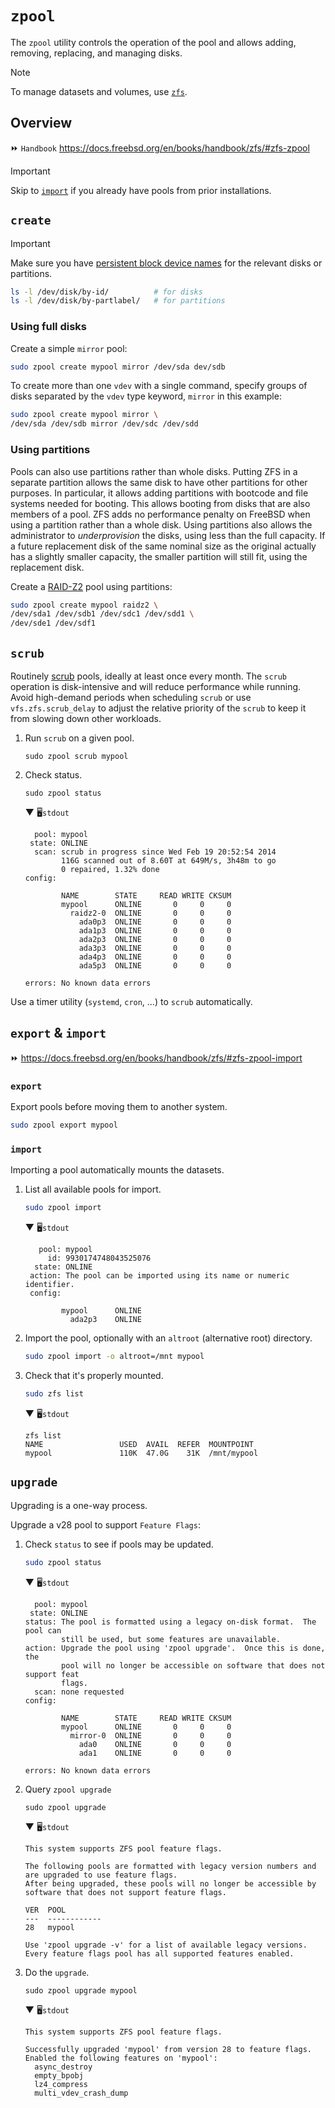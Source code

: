 # `zpool`

The `zpool` utility controls the operation of the pool and allows adding, removing, replacing, and managing disks.

> [!Note]
> To manage datasets and volumes, use [`zfs`](zfs.md).





## Overview

⏩ `Handbook` https://docs.freebsd.org/en/books/handbook/zfs/#zfs-zpool

> [!Important]
> Skip to [`import`](#import) if you already have pools from prior installations.





## `create`

> [!Important]
> Make sure you have [persistent block device names](../names.md#persistent-block-device-naming) for the relevant disks or partitions.
>
> ```sh
> ls -l /dev/disk/by-id/          # for disks
> ls -l /dev/disk/by-partlabel/   # for partitions
> ```




### Using full disks

Create a simple `mirror` pool:

```sh
sudo zpool create mypool mirror /dev/sda dev/sdb
```

To create more than one `vdev` with a single command, specify groups of disks separated by the `vdev` type keyword, `mirror` in this example:

```sh
sudo zpool create mypool mirror \
/dev/sda /dev/sdb mirror /dev/sdc /dev/sdd
```




### Using partitions

Pools can also use partitions rather than whole disks. Putting ZFS in a separate partition allows the same disk to have other partitions for other purposes. In particular, it allows adding partitions with bootcode and file systems needed for booting. This allows booting from disks that are also members of a pool. ZFS adds no performance penalty on FreeBSD when using a partition rather than a whole disk. Using partitions also allows the administrator to *underprovision* the disks, using less than the full capacity. If a future replacement disk of the same nominal size as the original actually has a slightly smaller capacity, the smaller partition will still fit, using the replacement disk.

Create a [RAID-Z2](https://docs.freebsd.org/en/books/handbook/zfs/#zfs-term-vdev-raidz) pool using partitions:

```sh
sudo zpool create mypool raidz2 \
/dev/sda1 /dev/sdb1 /dev/sdc1 /dev/sdd1 \
/dev/sde1 /dev/sdf1
```





## `scrub`

Routinely [scrub](https://docs.freebsd.org/en/books/handbook/zfs/#zfs-term-scrub) pools, ideally at least once every month. The `scrub` operation is disk-intensive and will reduce performance while running. Avoid high-demand periods when scheduling `scrub` or use `vfs.zfs.scrub_delay` to adjust the relative priority of the `scrub` to keep it from slowing down other workloads.

1. Run `scrub` on a given pool.

    ```
    sudo zpool scrub mypool
    ```

1. Check status.

    ```
    sudo zpool status
    ```

    ▼ 🖥️`stdout`

    ```
      pool: mypool
     state: ONLINE
      scan: scrub in progress since Wed Feb 19 20:52:54 2014
            116G scanned out of 8.60T at 649M/s, 3h48m to go
            0 repaired, 1.32% done
    config:

            NAME        STATE     READ WRITE CKSUM
            mypool      ONLINE       0     0     0
              raidz2-0  ONLINE       0     0     0
                ada0p3  ONLINE       0     0     0
                ada1p3  ONLINE       0     0     0
                ada2p3  ONLINE       0     0     0
                ada3p3  ONLINE       0     0     0
                ada4p3  ONLINE       0     0     0
                ada5p3  ONLINE       0     0     0

    errors: No known data errors
    ```

Use a timer utility (`systemd`, `cron`, …) to `scrub` automatically.





## `export` & `import`

⏩ https://docs.freebsd.org/en/books/handbook/zfs/#zfs-zpool-import




### `export`

Export pools before moving them to another system.

```sh
sudo zpool export mypool
```




### `import`

Importing a pool automatically mounts the datasets. 

1. List all available pools for import.

    ```sh
    sudo zpool import
    ```

    ▼ 🖥️`stdout`

    ```
       pool: mypool
         id: 9930174748043525076
      state: ONLINE
     action: The pool can be imported using its name or numeric identifier.
     config:

            mypool      ONLINE
              ada2p3    ONLINE
    ```

1. Import the pool, optionally with an `altroot` (alternative root) directory.

    ```sh
    sudo zpool import -o altroot=/mnt mypool
    ```

1. Check that it's properly mounted.

    ```sh
    sudo zfs list
    ```

    ▼ 🖥️`stdout`

    ```
    zfs list
    NAME                 USED  AVAIL  REFER  MOUNTPOINT
    mypool               110K  47.0G    31K  /mnt/mypool
    ```





## `upgrade`

Upgrading is a one-way process.

Upgrade a v28 pool to support `Feature Flags`:

1. Check `status` to see if pools may be updated.

    ```sh
    sudo zpool status
    ```
    ▼ 🖥️`stdout`
    ```
      pool: mypool
     state: ONLINE
    status: The pool is formatted using a legacy on-disk format.  The pool can
            still be used, but some features are unavailable.
    action: Upgrade the pool using 'zpool upgrade'.  Once this is done, the
            pool will no longer be accessible on software that does not support feat
            flags.
      scan: none requested
    config:

            NAME        STATE     READ WRITE CKSUM
            mypool      ONLINE       0     0     0
              mirror-0  ONLINE       0     0     0
    	        ada0    ONLINE       0     0     0
    	        ada1    ONLINE       0     0     0

    errors: No known data errors
    ```

1. Query `zpool upgrade`

    ```
    sudo zpool upgrade
    ```
    ▼ 🖥️`stdout`
    ```
    This system supports ZFS pool feature flags.

    The following pools are formatted with legacy version numbers and are upgraded to use feature flags.
    After being upgraded, these pools will no longer be accessible by software that does not support feature flags.

    VER  POOL
    ---  ------------
    28   mypool

    Use 'zpool upgrade -v' for a list of available legacy versions.
    Every feature flags pool has all supported features enabled.
    ```

1. Do the `upgrade`.

    ```
    sudo zpool upgrade mypool
    ```
    ▼ 🖥️`stdout`
    ```
    This system supports ZFS pool feature flags.

    Successfully upgraded 'mypool' from version 28 to feature flags.
    Enabled the following features on 'mypool':
      async_destroy
      empty_bpobj
      lz4_compress
      multi_vdev_crash_dump
    ```








